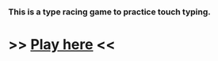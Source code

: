 ### This is a type racing game to practice touch typing.

# >> [Play here](https://oe14.github.io/Type-racer/) << 



